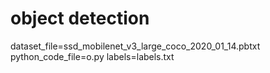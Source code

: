 # object detection <br>

dataset_file=ssd_mobilenet_v3_large_coco_2020_01_14.pbtxt<br>
python_code_file=o.py
labels=labels.txt
